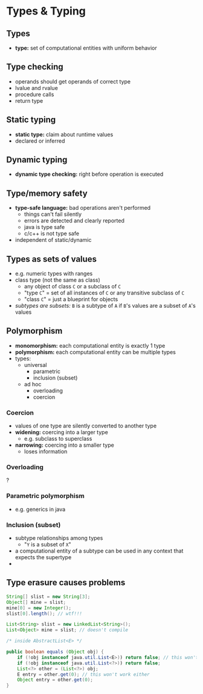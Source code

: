 # Types & Typing

## Types
- **type:** set of computational entities with uniform behavior

## Type checking
- operands should get operands of correct type
- lvalue and rvalue
- procedure calls
- return type

## Static typing
- **static type:** claim about runtime values
- declared or inferred

## Dynamic typing
- **dynamic type checking:** right before operation is executed

## Type/memory safety
- **type-safe language:** bad operations aren't performed
    - things can't fail silently
    - errors are detected and clearly reported
    - java is type safe
    - c/c++ is not type safe
- independent of static/dynamic

## Types as sets of values
- e.g. numeric types with ranges
- class type (not the same as class)
    - any object of class `C` or a subclass of `C`
    - "type `C`" = set of all instances of `C` or any transitive subclass of `C`
    - "class `C`" = just a blueprint for objects
- *subtypes are subsets:* `B` is a subtype of `A` if `B`'s values are a subset of `A`'s values

## Polymorphism
- **monomorphism:** each computational entity is exactly 1 type
- **polymorphism:** each computational entity can be multiple types
- types:
    - universal
        - parametric
        - inclusion (subset)
    - ad hoc
        - overloading
        - coercion

### Coercion
- values of one type are silently converted to another type
- **widening:** coercing into a larger type
    - e.g. subclass to superclass
- **narrowing:** coercing into a smaller type
    - loses information

### Overloading
?

### Parametric polymorphism
- e.g. generics in java

### Inclusion (subset)
- subtype relationships among types
    - "`Y` is a subset of `X`"
- a computational entity of a subtype can be used in any context that expects the supertype
- 
## Type erasure causes problems
```java
String[] slist = new String[3];
Object[] mine = slist;
mine[0] = new Integer();
slist[0].length(); // wtf!!!
```

```java
List<String> slist = new LinkedList<String>();
List<Object> mine = slist; // doesn't compile
```

```java
/* inside AbstractList<E> */

public boolean equals (Object obj) {
    if (!obj instanceof java.util.List<E>)) return false; // this won't work, after compilation, declared/static type info of E is removed
    if (!obj instanceof java.util.List<?>)) return false;
    List<?> other = (List<?>) obj;
    E entry = other.get(0); // this won't work either
    Object entry = other.get(0);
}
```
